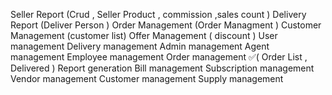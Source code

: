 Seller Report (Crud , Seller Product , commission ,sales count )
Delivery Report (Deliver Person )
Order Management (Order Managment  )
Customer Management (customer list)
Offer Management  ( discount )
User management
Delivery management
Admin management
Agent management
Employee management
Order management ✅(
    Order List , 
    Delivered
)
Report generation
Bill management
Subscription management
Vendor management
Customer management
Supply management